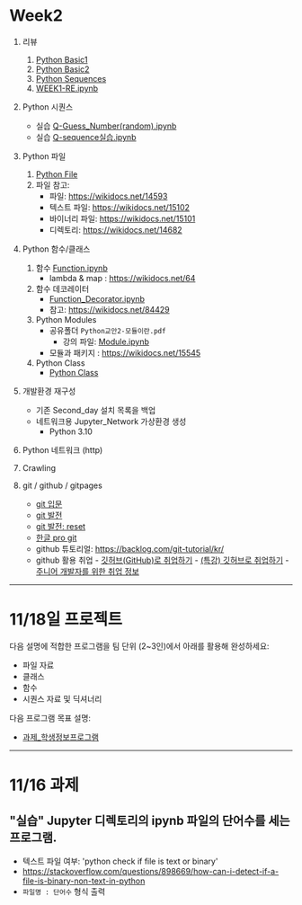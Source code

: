 # Week2

1. 리뷰
      1. [Python Basic1](notebooks/1-02Basic_0.ipynb)
      1. [Python Basic2](notebooks/1-03Basic2.ipynb)
      2. [Python Sequences](notebooks/1-05Sequence_0.ipynb)
      3. [WEEK1-RE.ipynb](notebooks/WEEK1-RE.ipynb)

1. Python 시퀀스
    - 실습 [Q-Guess_Number(random).ipynb](notebooks/Q-Guess_Number(random).ipynb)
    - 실습 [Q-sequence실습.ipynb](notebooks/Q-sequence실습.ipynb)
2. Python 파일
    1. [Python File](notebooks/1-17File-0.ipynb)
    2. 파일 참고:
         - 파일: https://wikidocs.net/14593
         - 텍스트 파일: https://wikidocs.net/15102
         - 바이너리 파일: https://wikidocs.net/15101
         - 디렉토리: https://wikidocs.net/14682

4. Python 함수/클래스
    1. 함수 [Function.ipynb](notebooks/1-06Function.ipynb)
         - lambda & map : https://wikidocs.net/64
    3. 함수 데코레이터
         - [Function_Decorator.ipynb](notebooks/1-06Function_Decorator.ipynb)
         - 참고: https://wikidocs.net/84429
    4. Python Modules
         - 공유폴더 `Python교안2-모듈이란.pdf`
            - 강의 파일: [Module.ipynb](notebooks/Module.ipynb)
         - 모듈과 패키지 : https://wikidocs.net/15545
    4. Python Class
         - [Python Class](notebooks/1-07Class_0.ipynb)


5. 개발환경 재구성
    - 기존 Second_day 설치 목록을 백업
    - 네트워크용 Jupyter_Network 가상환경 생성
         - Python 3.10
6. Python 네트워크 (http)
7. Crawling
8. git / github / gitpages

    - [git 입문](https://backlog.com/git-tutorial/kr/intro/intro1_1.html)
    - [git 발전](https://backlog.com/git-tutorial/kr/stepup/stepup1_1.html)
    - [git 발전: reset](https://backlog.com/git-tutorial/kr/stepup/stepup7_3.html)
    - [한글 pro git](https://git-scm.com/book/ko/v2)
    - github 튜토리얼: https://backlog.com/git-tutorial/kr/
    - github 활용 취업
          - [깃허브(GitHub)로 취업하기](https://sujinlee.me/professional-github/)
          - [(특강) 깃허브로 취업하기](https://dataitgirls2.github.io/tutorial/Tutorial_180803_GettingJobGithub.html)
          - [주니어 개발자를 위한 취업 정보](https://github.com/jojoldu/junior-recruit-scheduler)


---
<!-- 과제
1. Comprehensions 추가
-->

# 11/18일 프로젝트

다음 설명에 적합한 프로그램을 팀 단위 (2~3인)에서 아래를 활용해 완성하세요:
 - 파일 자료
 - 클래스
 - 함수
 - 시퀀스 자료 및 딕셔너리

다음 프로그램 목표 설명:
   - [과제_학생정보프로그램](notebooks/과제_학생정보프로그램.md)


---

# 11/16 과제

## "실습" Jupyter 디렉토리의 ipynb 파일의 단어수를 세는 프로그램.
 - 텍스트 파일 여부: 'python check if file is text or binary'
 - https://stackoverflow.com/questions/898669/how-can-i-detect-if-a-file-is-binary-non-text-in-python
 - `파일명 : 단어수` 형식 출력
